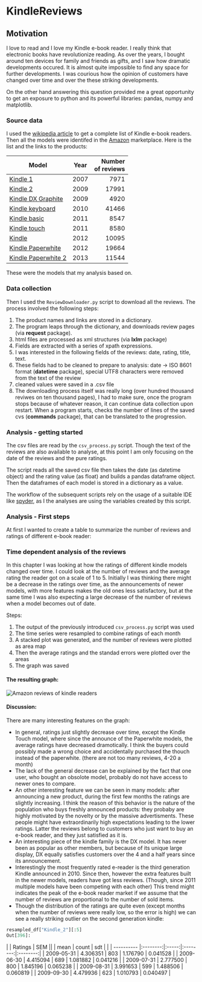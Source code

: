 KindleReviews
=============

## Motivation

I love to read and I love my Kindle e-book reader. I really think that electronic books have revolutionize reading. As over the years, I bought around ten devices for family and friends as gifts, and I saw how dramatic developments occured. It is almost quite impossible to find any space for further developments. I was courious how the opinion of customers have changed over time and over the these striking developments.

On the other hand answering this question provided me a great opportunity to get an exposure to python and its powerful libraries: pandas, numpy and matplotlib.


### Source data

I used the [wikipedia article](http://en.wikipedia.org/wiki/Amazon_Kindle) to get a complete list of Kindle e-book readers. Then all the models were identifed in the [Amazon](http://www.amazon.com/s/ref=nb_sb_ss_c_0_6?url=search-alias%3Ddigital-text&field-keywords=kindle&sprefix=kindle%2Caps%2C321) marketplace. Here is the list and the links to the products:

| Model         | Year          | Number <br /> of reviews |
| ------------- |:-------------:|-----:|
| [Kindle 1](http://www.amazon.com/Kindle-Amazons-Original-Wireless-generation/dp/B000FI73MA/ref=sr_1_1?s=digital-text&ie=UTF8&qid=1400461600&sr=1-1&keywords=kindle+1st+generation) | 2007 | 7971 |
| [Kindle 2](http://www.amazon.com/Kindle-Wireless-Reading-Device-Display/dp/B0015T963C/ref=sr_1_1?s=digital-text&ie=UTF8&qid=1400461636&sr=1-1&keywords=kindle+2nd+generation) | 2009 |  17991 |
| [Kindle DX Graphite](http://www.amazon.com/Kindle-DX-Wireless-Reader-3G-Global/dp/B002GYWHSQ/ref=sr_1_1?s=digital-text&ie=UTF8&qid=1400462391&sr=1-1&keywords=kindle+dx) | 2009 | 4920 |
| [Kindle keyboard](http://www.amazon.com/Kindle-Special-Offers-Wireless-Reader/dp/B004HFS6Z0/ref=sr_1_1?s=digital-text&ie=UTF8&qid=1400462356&sr=1-1&keywords=kindle+keyboard) | 2010| 41466 |
| [Kindle basic](http://www.amazon.com/Kindle-eReader-eBook-Reader-e-Reader/dp/B00492CIC8/ref=cm_cr_pr_product_top) | 2011 | 8547 |
| [Kindle touch](http://www.amazon.com/Kindle-Touch-e-Reader-Touch-Screen-Wi-Fi-Special-Offers/dp/B005890G8Y/ref=sr_1_12?s=digital-text&ie=UTF8&qid=1400469899&sr=1-12&keywords=kindle+reader) | 2011 | 8580 |
| [Kindle](http://www.amazon.com/Kindle-Ereader-ebook-reader/dp/B007HCCNJU/ref=sr_1_3?s=digital-text&ie=UTF8&qid=1400470162&sr=1-3&keywords=new+kindle) | 2012 | 10095|
| [Kindle Paperwhite](http://www.amazon.com/Kindle-Paperwhite-Touch-light/dp/B007OZNZG0/ref=sr_1_6?s=digital-text&ie=UTF8&qid=1400470162&sr=1-6&keywords=new+kindle) | 2012 | 19664 |
| [Kindle Paperwhite 2](http://www.amazon.com/Kindle-Paperwhite-Ereader/dp/B00AWH595M/ref=sr_1_1?s=digital-text&ie=UTF8&qid=1400470621&sr=1-1&keywords=kindle+paper) | 2013 | 11544 |

These were the models that my analysis based on.


### Data collection

Then I used the `ReviewDownloader.py` script to download all the reviews. The process involved the following steps:

1. The product names and links are stored in a dictionary.
2. The program leaps through the dictionary, and downloads review pages (via **request** package).
3. html files are processed as xml structures (via **lxlm** package)
4. Fields are extracted with a series of xpath expressions.
5. I was interested in the following fields of the reviews: date, rating, title, text.
6. These fields had to be cleaned to prepare to analysis: date -> ISO 8601 format (**datetime** package), special UTF8 characters were removed from the text of the review
7. cleaned values were saved in a .csv file
6. The downloading process itself was really long (over hundred thousand reviwes on ten thousand pages), I had to make sure, once the program stops because of whatever reason, it can continue data collection upon restart. When a program starts, checks the number of lines of the saved cvs (**commands** package), that can be translated to the progression.

### Analysis - getting started

The csv files are read by the `csv_process.py` script. Though the text of the reviews are also available to analyse, at this point I am only focusing on the date of the reviews and the pure ratings. <br />

The script reads all the saved csv file then takes the date (as datetime object) and the rating value (as float) and builds a pandas dataframe object. Then the dataframes of each model is stored in a dictionary as a value. <br />

The workflow of the subsequent scripts rely on the usage of a suitable IDE like [spyder](https://code.google.com/p/spyderlib/), as I the analyses are using the variables created by this script.

### Analysis - First steps

At first I wanted to create a table to summarize the number of reviews and ratings of different e-book reader:

### Time dependent analysis of the reviews

In this chapter I was looking at how the ratings of different kindle models changed over time. I could look at the number of reviews and the average rating the reader got on a scale of 1 to 5. Initially I was thinking there might be a decrease in the ratings over time, as the announcements of newer models, with more features makes the old ones less satisfactory, but at the same time I was also expecting a large decrease of the number of reviews when a model becomes out of date.

Steps:

1. The output of the previously introduced `csv_process.py` script was used
2. The time series were resampled to combine ratings of each month
3. A stacked plot was generated, and the number of reviews were plotted as area map
4. Then the average ratings and the standad errors were plotted over the areas
5. The graph was saved

#### The resulting graph:

![Amazon reviews of kindle readers](http://kepfeltoltes.hu/140525/reviews_vs_time_www.kepfeltoltes.hu_.png)

#### Discussion:

There are many interesting features on the graph:
* In general, ratings just slightly decrease over time, except the Kindle Touch model, where since the announce of the Paperwhite models, the average ratings have decreased dramotically. I think the buyers could possibly made a wrong choice and accidentally purchased the thouch instead of the paperwhite. (there are not too many reviews, 4-20 a month)
* The lack of the general decrease can be explained by the fact that one user, who bought an obsolote model, probably do not have access to newer ones to compare.
* An other interesting feature we can be seen in many models: after announcing a new product, during the first few months the ratings are slightly increasing. I think the reason of this behavior is the nature of the population who buys freshly announced products: they probaby are highly motivated by the novelty or by the massive advertisments. These people might have extraordinarily high expectations leading to the lower ratings. Latter the reviews belong to customers who just want to buy an e-book reader, and they just satisfied as it is.
* An interesting piece of the kindle family is the DX model. It has never been as popular as other members, but because of its unique large display, DX equally satisfies customers over the 4 and a half years since its announcement.
* Interestingly the most frequently rated e-reader is the third generation Kindle announced in 2010. Since then, however the extra features built in the newer models, readers have got less reviews. (Though, since 2011 multiple models have been competing with each other) This trend might indicates the peak of the e-book reader market if we assume that the number of reviews are proportional to the number of sold items.
* Though the distribution of the ratings are quite even (except months when the number of reviews were really low, so the error is high) we can see a really striking outlier on the second generation kindle:

```Python
resampled_df["Kindle_2"][:5]
Out[396]:
````

|            | Ratings                     |  SEM     ||            | mean     | count |   sdt    |          |
| ---------- |:--------:|:-----:|:--------:|:--------:|
| 2009-05-31 | 4.306351 | 803   | 1.176790 | 0.041528 |
| 2009-06-30 | 4.415094 | 689   | 1.081882 | 0.041216 |
| 2009-07-31 | 2.777500 | 800   | 1.845196 | 0.065238 |
| 2009-08-31 | 3.991653 | 599   | 1.488506 | 0.060819 |
| 2009-09-30 | 4.479936 | 623   | 1.010793 | 0.040497 |





